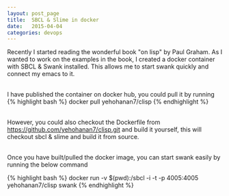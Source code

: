 ```yaml
---
layout: post_page
title:  SBCL & Slime in docker
date:   2015-04-04
categories: devops
---
```


Recently I started reading the wonderful book "on lisp" by Paul Graham. As I wanted to work on the examples in the book, I created a docker container with SBCL & Swank installed. This allows me to start swank quickly and connect my emacs to it. <br/><br/>

I have published the container on docker hub, you could pull it by running {% highlight bash %} docker pull yehohanan7/clisp {% endhighlight %} <br/><br/>

However, you could also checkout the Dockerfile from https://github.com/yehohanan7/clisp.git and build it yourself, this will checkout sbcl & slime and build it from source. <br/><br/>


Once you have built/pulled the docker image, you can start swank easily by running the below command

{% highlight bash %}
docker run -v $(pwd):/sbcl -i -t -p 4005:4005 yehohanan7/clisp swank
{% endhighlight %}
<br/><br/>


